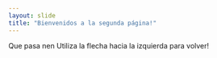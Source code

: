 ```yaml
---
layout: slide
title: "Bienvenidos a la segunda página!"
---
```

Que pasa nen
Utiliza la flecha hacia la izquierda para volver!
